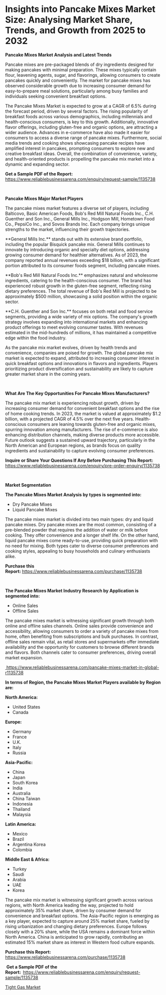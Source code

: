 <p><h1>Insights into Pancake Mixes Market Size: Analysing Market Share, Trends, and Growth from 2025 to 2032</h1></p><p><strong>Pancake Mixes Market Analysis and Latest Trends</strong></p>
<p><p>Pancake mixes are pre-packaged blends of dry ingredients designed for making pancakes with minimal preparation. These mixes typically contain flour, leavening agents, sugar, and flavorings, allowing consumers to create pancakes quickly and conveniently. The market for pancake mixes has observed considerable growth due to increasing consumer demand for easy-to-prepare meal solutions, particularly among busy families and individuals seeking convenient breakfast options.</p><p>The Pancake Mixes Market is expected to grow at a CAGR of 6.5% during the forecast period, driven by several factors. The rising popularity of breakfast foods across various demographics, including millennials and health-conscious consumers, is key to this growth. Additionally, innovative flavor offerings, including gluten-free and organic options, are attracting a wider audience. Advances in e-commerce have also made it easier for consumers to access a diverse range of pancake mixes. Furthermore, social media trends and cooking shows showcasing pancake recipes have amplified interest in pancakes, prompting consumers to explore new and creative breakfast ideas. Overall, the combination of convenience, variety, and health-oriented products is propelling the pancake mix market into a dynamic and expanding sector.</p></p>
<p><strong>Get a Sample PDF of the Report:&nbsp;</strong> <a href="https://www.reliablebusinessarena.com/enquiry/request-sample/1135738?utm_campaign=2382&utm_medium=2&utm_source=Github&utm_content=ia&utm_term=15022025&utm_id=pancake-mixes">https://www.reliablebusinessarena.com/enquiry/request-sample/1135738</a></p>
<p>&nbsp;</p>
<p><strong>Pancake Mixes Major Market Players</strong></p>
<p><p>The pancake mixes market features a diverse set of players, including Balticovo, Basic American Foods, Bob's Red Mill Natural Foods Inc., C.H. Guenther and Son Inc., General Mills Inc., Hodgson Mill, Hometown Food Co., PepsiCo Inc., and Sovos Brands Inc. Each company brings unique strengths to the market, influencing their growth trajectories.</p><p>**General Mills Inc.** stands out with its extensive brand portfolio, including the popular Bisquick pancake mix. General Mills continues to innovate by introducing organic and specialty diet options, addressing growing consumer demand for healthier alternatives. As of 2023, the company reported annual revenues exceeding $18 billion, with a significant portion attributed to its consumer foods segment, including pancake mixes.</p><p>**Bob's Red Mill Natural Foods Inc.** emphasizes natural and wholesome ingredients, catering to the health-conscious consumer. The brand has experienced robust growth in the gluten-free segment, reflecting rising dietary preferences. The total revenue of Bob's Red Mill is projected to be approximately $500 million, showcasing a solid position within the organic sector.</p><p>**C.H. Guenther and Son Inc.** focuses on both retail and food service segments, providing a wide variety of mix options. The company's growth strategy involves expanding into international markets and enhancing product offerings to meet evolving consumer tastes. With revenues estimated in the mid-hundreds of millions, it has maintained a competitive edge within the food industry.</p><p>As the pancake mix market evolves, driven by health trends and convenience, companies are poised for growth. The global pancake mix market is expected to expand, attributed to increasing consumer interest in quick breakfast options and innovations in flavors and ingredients. Players prioritizing product diversification and sustainability are likely to capture greater market share in the coming years.</p></p>
<p>&nbsp;</p>
<p><strong>What Are The Key Opportunities For Pancake Mixes Manufacturers?</strong></p>
<p><p>The pancake mix market is experiencing robust growth, driven by increasing consumer demand for convenient breakfast options and the rise of home cooking trends. In 2023, the market is valued at approximately $1.2 billion, with a projected CAGR of 4.5% over the next five years. Health-conscious consumers are leaning towards gluten-free and organic mixes, spurring innovation among manufacturers. The rise of e-commerce is also enhancing distribution channels, making diverse products more accessible. Future outlook suggests a sustained upward trajectory, particularly in the North American and European regions, as brands focus on quality ingredients and sustainability to capture evolving consumer preferences.</p></p>
<p><strong>Inquire or Share Your Questions If Any Before Purchasing This Report:</strong> <a href="https://www.reliablebusinessarena.com/enquiry/pre-order-enquiry/1135738?utm_campaign=2382&utm_medium=2&utm_source=Github&utm_content=ia&utm_term=15022025&utm_id=pancake-mixes">https://www.reliablebusinessarena.com/enquiry/pre-order-enquiry/1135738</a></p>
<p>&nbsp;</p>
<p><strong>Market Segmentation</strong></p>
<p><strong>The Pancake Mixes Market Analysis by types is segmented into:</strong></p>
<p><ul><li>Dry Pancake Mixes</li><li>Liquid Pancake Mixes</li></ul></p>
<p><p>The pancake mixes market is divided into two main types: dry and liquid pancake mixes. Dry pancake mixes are the most common, consisting of a pre-blended powder that requires the addition of water or milk before cooking. They offer convenience and a longer shelf life. On the other hand, liquid pancake mixes come ready-to-use, providing quick preparation with no need for mixing. Both types cater to diverse consumer preferences and cooking styles, appealing to busy households and culinary enthusiasts alike.</p></p>
<p><strong>Purchase this Report:&nbsp;</strong><a href="https://www.reliablebusinessarena.com/purchase/1135738?utm_campaign=2382&utm_medium=2&utm_source=Github&utm_content=ia&utm_term=15022025&utm_id=pancake-mixes">https://www.reliablebusinessarena.com/purchase/1135738</a></p>
<p>&nbsp;</p>
<p><strong>The Pancake Mixes Market Industry Research by Application is segmented into:</strong></p>
<p><ul><li>Online Sales</li><li>Offline Sales</li></ul></p>
<p><p>The pancake mixes market is witnessing significant growth through both online and offline sales channels. Online sales provide convenience and accessibility, allowing consumers to order a variety of pancake mixes from home, often benefiting from subscriptions and bulk purchases. In contrast, offline sales remain vital, as retail stores and supermarkets offer immediate availability and the opportunity for customers to browse different brands and flavors. Both channels cater to consumer preferences, driving overall market expansion.</p></p>
<p><a href="https://www.reliablebusinessarena.com/pancake-mixes-market-in-global-r1135738?utm_campaign=2382&utm_medium=2&utm_source=Github&utm_content=ia&utm_term=15022025&utm_id=pancake-mixes">&nbsp;https://www.reliablebusinessarena.com/pancake-mixes-market-in-global-r1135738</a></p>
<p><strong>In terms of Region, the Pancake Mixes Market Players available by Region are:</strong></p>
<p>
    <p> <strong> North America: </strong>
        <ul>
            <li>United States</li>
            <li>Canada</li>
        </ul>
        </p> 
    <p> <strong> Europe: </strong>
        <ul>
            <li>Germany</li>
            <li>France</li>
            <li>U.K.</li>
            <li>Italy</li>
            <li>Russia</li>
        </ul>
        </p> 
    <p> <strong> Asia-Pacific: </strong>
        <ul>
            <li>China</li>
            <li>Japan</li>
            <li>South Korea</li>
            <li>India</li>
            <li>Australia</li>
            <li>China Taiwan</li>
            <li>Indonesia</li>
            <li>Thailand</li>
            <li>Malaysia</li>
        </ul>
        </p> 
    <p> <strong> Latin America: </strong>
        <ul>
            <li>Mexico</li>
            <li>Brazil</li>
            <li>Argentina Korea</li>
            <li>Colombia</li>
        </ul>
        </p> 
    <p> <strong> Middle East & Africa: </strong>
        <ul>
            <li>Turkey</li>
            <li>Saudi</li>
            <li>Arabia</li>
            <li>UAE</li>
            <li>Korea</li>
        </ul>
    </p>
    </p>
<p><p>The pancake mix market is witnessing significant growth across various regions, with North America leading the way, projected to hold approximately 35% market share, driven by consumer demand for convenience and breakfast options. The Asia-Pacific region is emerging as a key player, expected to capture around 25% market share, fueled by rising urbanization and changing dietary preferences. Europe follows closely with a 20% share, while the USA remains a dominant force within North America. China is anticipated to grow rapidly, contributing an estimated 15% market share as interest in Western food culture expands.</p></p>
<p><strong>Purchase this Report: </strong><a href="https://www.reliablebusinessarena.com/purchase/1135738?utm_campaign=2382&utm_medium=2&utm_source=Github&utm_content=ia&utm_term=15022025&utm_id=pancake-mixes">https://www.reliablebusinessarena.com/purchase/1135738</a></p>
<p>&nbsp;<strong>Get a Sample PDF of the Report:&nbsp;&nbsp;</strong><a href="https://www.reliablebusinessarena.com/enquiry/request-sample/1135738?utm_campaign=2382&utm_medium=2&utm_source=Github&utm_content=ia&utm_term=15022025&utm_id=pancake-mixes">https://www.reliablebusinessarena.com/enquiry/request-sample/1135738</a></p>
<p><strong></strong></p>
<p><p><a href="https://github.com/laajzervo/Market-Research-Report-List-1/blob/main/tight-gas-market.md?utm_campaign=2382&utm_medium=2&utm_source=Github&utm_content=ia&utm_term=15022025&utm_id=pancake-mixes">Tight Gas Market</a></p></p>